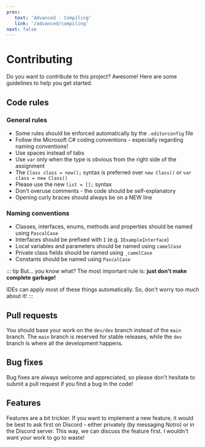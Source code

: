 ```yaml
---
prev:
   text: 'Advanced - Compiling'
   link: '/advanced/compiling'
next: false
---
```


# Contributing

Do you want to contribute to this project? Awesome! Here are some guidelines to help you get started.

## Code rules

### General rules

- Some rules should be enforced automatically by the `.editorconfig` file
- Follow the Microsoft C# coding conventions - especially regarding naming conventions!
- Use spaces instead of tabs
- Use `var` only when the type is obvious from the right side of the assignment
- The `Class class = new();` syntax is preferred over `new Class()` or `var class = new Class()`
- Please use the new `list = [];` syntax
- Don't overuse comments - the code should be self-explanatory
- Opening curly braces should always be on a NEW line

### Naming conventions

- Classes, interfaces, enums, methods and properties should be named using `PascalCase`
- Interfaces should be prefixed with `I` (e.g. `IExampleInterface`)
- Local variables and parameters should be named using `camelCase`
- Private class fields should be named using `_camelCase`
- Constants should be named using `PascalCase`
  
::: tip
But... you know what? The most important rule is: **just don't make complete garbage!**

IDEs can apply most of these things automatically. So, don't worry too much about it!
:::

## Pull requests

You should base your work on the `dev/dev` branch instead of the `main` branch. The `main` branch is reserved for stable releases, while the `dev` branch is where all the development happens.

## Bug fixes

Bug fixes are always welcome and appreciated, so please don't hesitate to submit a pull request if you find a bug in the code!

## Features

Features are a bit trickier. If you want to implement a new feature, it would be best to ask first on Discord - either privately (by messaging Notro) or in the Discord server.
This way, we can discuss the feature first. I wouldn't want your work to go to waste!
